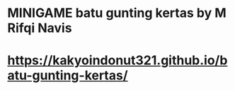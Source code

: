 # MINIGAME batu gunting kertas by M Rifqi Navis
# https://kakyoindonut321.github.io/batu-gunting-kertas/
